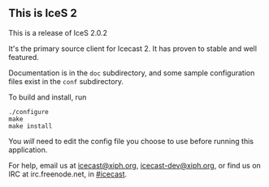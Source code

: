 This is IceS 2
--------------

This is a release of IceS 2.0.2  

It's the primary source client for Icecast 2.
It has proven to stable and well featured.

Documentation is in the `doc` subdirectory, and some sample configuration
files exist in the `conf` subdirectory.

To build and install, run

    ./configure
    make
    make install

You _will_ need to edit the config file you choose to use before running
this application.

For help, email us at icecast@xiph.org, icecast-dev@xiph.org, or find us
on IRC at irc.freenode.net, in [#icecast][1].

[1]: https://webchat.freenode.net/?channels=%23icecast